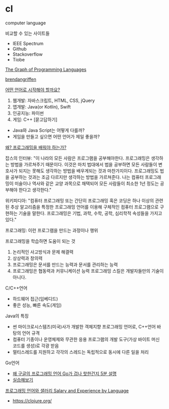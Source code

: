 # cl
computer language

비교할 수 있는 사이트들
* IEEE Spectrum
* Github
* Stackoverflow
* Tiobe

[The Graph of Programming Languages](https://neo4j.com/graphgist/the-graph-of-programming-languages)

[brendangriffen](https://www.brendangriffen.com/)

[어떤 언어로 시작해야 할까요?](https://medium.com/code-states/%EB%B9%84%EC%A0%84%EA%B3%B5%EC%9E%90%EC%99%80-%EC%BD%94%EB%94%A9-2-%EC%96%B4%EB%96%A4-%EC%96%B8%EC%96%B4%EB%B6%80%ED%84%B0-%EB%B0%B0%EC%9B%8C%EC%95%BC-%ED%95%A0%EA%B9%8C-cda05c66e341)
1) 웹개발: 자바스크립트, HTML, CSS, jQuery
2) 앱개발: Java(or Kotlin), Swift
3) 인공지능: 파이썬
4) 게임: C++
[묻고답하기]
* Java와 Java Script는 어떻게 다를까?
* 게임을 만들고 싶으면 어떤 언어가 제일 좋을까?

[왜? 프로그래밍을 배워야 하는가?](http://schoolofweb.net/blog/posts/%EC%99%9C-%EB%AA%A8%EB%93%A0-%EC%82%AC%EB%9E%8C%EB%93%A4%EC%9D%B4-%ED%94%84%EB%A1%9C%EA%B7%B8%EB%9E%98%EB%B0%8D%EC%9D%84-%EB%B0%B0%EC%9B%8C%EC%95%BC-%ED%95%98%EB%8A%94%EA%B0%80/)

잡스의 인터뷰: "이 나라의 모든 사람은 프로그램을 공부해야한다. 프로그래밍은 생각하는 방법을 가르쳐주기 때문이다. 이것은 마치 법대에서 법을 공부하면 모든 사람들이 변호사가 되지는 못해도 생각하는 방법을 배우게되는 것과 마찬가지이다. 프로그래밍도 법을 공부하는 것과는 조금 다르지만 생각하는 방법을 가르쳐준다. 나는 컴퓨터 프로그래밍이 미술이나 역사와 같은 교양 과목으로 채택되어 모든 사람들이 최소한 1년 정도는 공부해야 한다고 생각한다."

위키피디아: "컴퓨터 프로그래밍 또는 간단히 프로그래밍 혹은 코딩은 하나 이상의 관련된 추상 알고리즘을 특정한 프로그래밍 언어를 이용해 구체적인 컴퓨터 프로그램으로 구현하는 기술을 말한다. 프로그래밍은 기법, 과학, 수학, 공학, 심리학적 속성들을 가지고 있다."

프로그래밍: 이런 프로그램을 만드는 과정이나 행위

프로그래밍을 학습하면 도움이 되는 것
1. 논리적인 사고방식과 문제 해결력
2. 상상력과 창의력
3. 프로그래밍은 문서를 만드는 능력과 문서를 관리하는 능력
4. 프로그래밍은 협동력과 커뮤니케이션 능력
프로그래밍 스킬은 개발자들만의 기술이 아니다.

C/C++언어
- 하드웨어 접근(임베디드)
- 좋은 성능, 빠른 속도(게임)

Java의 특징
- 썬 마이크로시스템즈(미국)사가 개발한 객체지향 프로그래밍 언어로, C++언어 바탕의 언어 규격
- 컴퓨터 기종이나 운영체제와 무관한 응용 프로그램의 개발 도구(가상 바이트 머신 코드를 생성)로 각광 받음
- 멀티스레드를 지원하고 각각의 스레드는 독립적으로 동시에 다른 일을 처리

Go언어
* [왜 구글의 프로그래밍 언어 Go가 겁나 핫한건지 5분 설명](https://youtu.be/VDaMhtWNSQU)
* [실습해보기](https://go-tour-kr.appspot.com/#1)

[프로그래밍 언어와 샐러리 Salary and Experience by Language](https://insights.stackoverflow.com/survey/2019)
* https://clojure.org/
